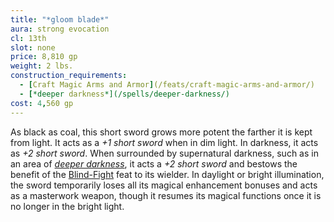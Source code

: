 ```yaml
---
title: "*gloom blade*"
aura: strong evocation
cl: 13th
slot: none
price: 8,810 gp
weight: 2 lbs.
construction_requirements:
  - [Craft Magic Arms and Armor](/feats/craft-magic-arms-and-armor/)
  - [*deeper darkness*](/spells/deeper-darkness/)
cost: 4,560 gp
---
```


As black as coal, this short sword grows more potent the farther it is kept from light. It acts as a *+1 short sword* when in dim light. In darkness, it acts as *+2 short sword*. When surrounded by supernatural darkness, such as in an area of [*deeper darkness*](/spells/deeper-darkness/), it acts a *+2 short sword* and bestows the benefit of the [Blind-Fight](/feats/blind-fight/) feat to its wielder. In daylight or bright illumination, the sword temporarily loses all its magical enhancement bonuses and acts as a masterwork weapon, though it resumes its magical functions once it is no longer in the bright light.

